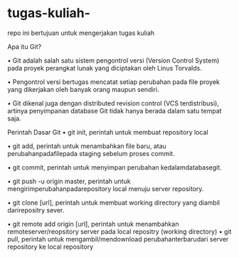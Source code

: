 # tugas-kuliah-
repo ini bertujuan untuk mengerjakan tugas kuliah 

Apa itu Git?

• Git adalah salah satu sistem pengontrol versi (Version Control
System) pada proyek perangkat lunak yang diciptakan oleh Linus
Torvalds. 

• Pengontrol versi bertugas mencatat setiap perubahan pada file
proyek yang dikerjakan oleh banyak orang maupun sendiri. 

• Git dikenal juga dengan distributed revision control (VCS terdistribusi),
artinya penyimpanan database Git tidak hanya berada dalam satu
tempat saja.

Perintah Dasar Git 
• git init, perintah untuk membuat repository local 

• git add, perintah untuk menambahkan file baru, atau perubahanpadafilepada staging sebelum proses commit. 

• git commit, perintah untuk menyimpan perubahan kedalamdatabasegit. 

• git push -u origin master, perintah untuk mengirimperubahanpadarepository local menuju server repository. 

• git clone [url], perintah untuk membuat working directory yang diambil darirepositry sever. 

• git remote add origin [url], perintah untuk menambahkan remoteserver/reopsitory server pada local repositry (working directory) • git pull, perintah untuk mengambil/mendownload perubahanterbarudari server repository ke local repository

